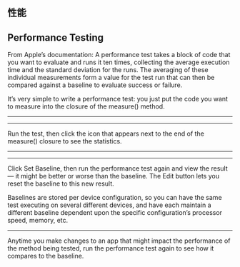 
## 性能


## Performance Testing


From Apple’s documentation: A performance test takes a block of code that you want to evaluate and runs it ten times, collecting the average execution time and the standard deviation for the runs. The averaging of these individual measurements form a value for the test run that can then be compared against a baseline to evaluate success or failure.


It’s very simple to write a performance test: you just put the code you want to measure into the closure of the measure() method.


<hr>

<hr>

Run the test, then click the icon that appears next to the end of the measure() closure to see the statistics.


<hr>

<hr>



Click Set Baseline, then run the performance test again and view the result — it might be better or worse than the baseline. The Edit button lets you reset the baseline to this new result.

Baselines are stored per device configuration, so you can have the same test executing on several different devices, and have each maintain a different baseline dependent upon the specific configuration’s processor speed, memory, etc.


<hr>

Anytime you make changes to an app that might impact the performance of the method being tested, run the performance test again to see how it compares to the baseline.
